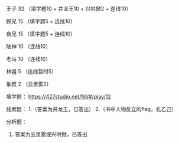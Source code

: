 王子  32  （填字题10 + 井龙王10 + 兴哄掀2 + 连线10）

顾兄  15   （填字题5 + 连线10）

夜兄  15   （填字题5 + 连线10）

陆神  10   （连线10）

老马  10   （连线10）

林姐  5    （连线暂时5）

象叔  2   （云里雾2）

填字题：
https://427studio.net/fill/#/play/12

线索题：
1.（答案为井龙王，已答出）
2.（书中人物反立的flag，孔乙己）

分析题：
1. 答案为云里雾或兴哄掀，已答出
